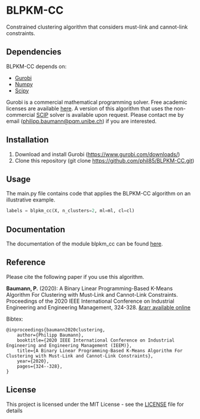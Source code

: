 # BLPKM-CC

Constrained clustering algorithm that considers must-link and cannot-link constraints. 

## Dependencies

BLPKM-CC depends on:
* [Gurobi](https://anaconda.org/Gurobi/gurobi)
* [Numpy](https://anaconda.org/conda-forge/numpy)
* [Scipy](https://anaconda.org/anaconda/scipy)

Gurobi is a commercial mathematical programming solver. Free academic licenses are available [here](https://www.gurobi.com/academia/academic-program-and-licenses/). A version of this algorithm that uses the non-commercial [SCIP](https://www.scipopt.org/) solver is available upon request. Please contact me by email (philipp.baumann@pqm.unibe.ch) if you are interested.

## Installation

1) Download and install Gurobi (https://www.gurobi.com/downloads/)
2) Clone this repository (git clone https://github.com/phil85/BLPKM-CC.git)

## Usage

The main.py file contains code that applies the BLPKM-CC algorithm on an illustrative example.

```python
labels = blpkm_cc(X, n_clusters=2, ml=ml, cl=cl)
```

## Documentation

The documentation of the module blpkm_cc can be found [here](https://phil85.github.io/BLPKM-CC/documentation.html).

## Reference

Please cite the following paper if you use this algorithm.

**Baumann, P.** (2020): A Binary Linear Programming-Based K-Means Algorithm For Clustering with Must-Link and Cannot-Link Constraints. Proceedings of the 2020 IEEE International Conference on Industrial Engineering and Engineering Management, 324-328. [&rarr available online](https://ieeexplore.ieee.org/abstract/document/9309775?casa_token=w0PlMqWmGbIAAAAA:XbuhRrVYsXYxmqucwbmMU3KHh9wNbUieJO9dbeBqDwjDMg5YF_FvYt0805CgnhgLrLswfEVDsGR4fQ)

Bibtex:
```
@inproceedings{baumann2020clustering,
	author={Philipp Baumann},
	booktitle={2020 IEEE International Conference on Industrial Engineering and Engineering Management (IEEM)},
	title={A Binary Linear Programming-Based K-Means Algorithm For Clustering with Must-Link and Cannot-Link Constraints},
	year={2020},
	pages={324--328},
}
```

## License

This project is licensed under the MIT License - see the [LICENSE](LICENSE) file for details


